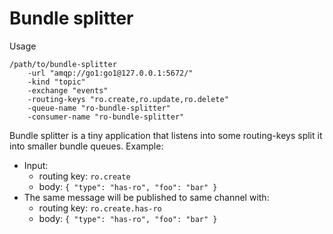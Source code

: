 Bundle splitter
====

Usage

    /path/to/bundle-splitter
        -url "amqp://go1:go1@127.0.0.1:5672/"
        -kind "topic"
        -exchange "events"
        -routing-keys "ro.create,ro.update,ro.delete"
        -queue-name "ro-bundle-splitter"
        -consumer-name "ro-bundle-splitter"

Bundle splitter is a tiny application that listens into some routing-keys split it into smaller bundle queues. Example:

- Input:
    - routing key: `ro.create`
    - body: `{ "type": "has-ro", "foo": "bar" }`
- The same message will be published to same channel with:
    - routing key: `ro.create.has-ro`
    - body: `{ "type": "has-ro", "foo": "bar" }`
